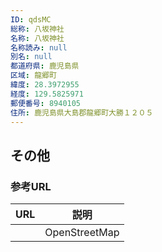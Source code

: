 ```yaml
---
ID: qdsMC
総称: 八坂神社
名称: 八坂神社
名称読み: null
別名: null
都道府県: 鹿児島県
区域: 龍郷町
緯度: 28.3972955
経度: 129.5825971
郵便番号: 8940105
住所: 鹿児島県大島郡龍郷町大勝１２０５
---
```


## その他

### 参考URL

| URL | 説明          |
| --- | ------------- |
|     | OpenStreetMap |
